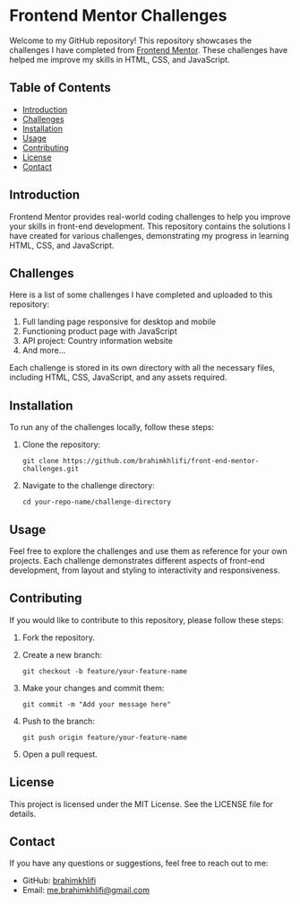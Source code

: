 Frontend Mentor Challenges
==========================

Welcome to my GitHub repository! This repository showcases the challenges I have completed from [Frontend Mentor](https://www.frontendmentor.io/profile/khlifibrahim). These challenges have helped me improve my skills in HTML, CSS, and JavaScript.

Table of Contents
-----------------

-   [Introduction](#introduction)
-   [Challenges](#challenges)
-   [Installation](#installation)
-   [Usage](#usage)
-   [Contributing](#contributing)
-   [License](#license)
-   [Contact](#contact)

Introduction
------------

Frontend Mentor provides real-world coding challenges to help you improve your skills in front-end development. This repository contains the solutions I have created for various challenges, demonstrating my progress in learning HTML, CSS, and JavaScript.

Challenges
----------

Here is a list of some challenges I have completed and uploaded to this repository:

1.  Full landing page responsive for desktop and mobile
2.  Functioning product page with JavaScript
3.  API project: Country information website
4.  And more...

Each challenge is stored in its own directory with all the necessary files, including HTML, CSS, JavaScript, and any assets required.

Installation
------------

To run any of the challenges locally, follow these steps:

1.  Clone the repository:

    `git clone https://github.com/brahimkhlifi/front-end-mentor-challenges.git`

2.  Navigate to the challenge directory:

    `cd your-repo-name/challenge-directory`

Usage
-----

Feel free to explore the challenges and use them as reference for your own projects. Each challenge demonstrates different aspects of front-end development, from layout and styling to interactivity and responsiveness.

Contributing
------------

If you would like to contribute to this repository, please follow these steps:

1.  Fork the repository.
2.  Create a new branch:

    `git checkout -b feature/your-feature-name`

3.  Make your changes and commit them:

    `git commit -m "Add your message here"`

4.  Push to the branch:

    `git push origin feature/your-feature-name`

5.  Open a pull request.

License
-------

This project is licensed under the MIT License. See the LICENSE file for details.

Contact
-------

If you have any questions or suggestions, feel free to reach out to me:

-   GitHub: [brahimkhlifi](https://github.com/brahimkhlifi)
-   Email: me.brahimkhlifi@gmail.com
